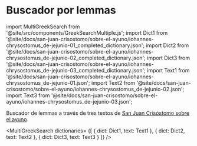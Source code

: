# Buscador por lemmas

import MultiGreekSearch from '@site/src/components/GreekSearchMultiple.js';
import Dict1 from '@site/docs/san-juan-crisostomo/sobre-el-ayuno/iohannes-chrysostomus_de-jejunio-01_completed_dictionary.json';
import Dict2 from '@site/docs/san-juan-crisostomo/sobre-el-ayuno/iohannes-chrysostomus_de-jejunio-02_completed_dictionary.json';
import Dict3 from '@site/docs/san-juan-crisostomo/sobre-el-ayuno/iohannes-chrysostomus_de-jejunio-03_completed_dictionary.json';
import Text1 from '@site/docs/san-juan-crisostomo/sobre-el-ayuno/iohannes-chrysostomus_de-jejunio-01.json';
import Text2 from '@site/docs/san-juan-crisostomo/sobre-el-ayuno/iohannes-chrysostomus_de-jejunio-02.json';
import Text3 from '@site/docs/san-juan-crisostomo/sobre-el-ayuno/iohannes-chrysostomus_de-jejunio-03.json';


Buscador de lemmas a través de tres textos de [San Juan Crisóstomo sobre el ayuno](/docs/category/sobre-el-ayuno).

<MultiGreekSearch
  dictionaries= {[
    { dict: Dict1, text: Text1 },
    { dict: Dict2, text: Text2 },
    { dict: Dict3, text: Text3 } 
  ]}
/>